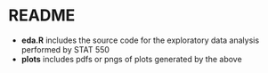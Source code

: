 # README 
- **eda.R** includes the source code for the exploratory data analysis performed by STAT 550
- **plots** includes pdfs or pngs of plots generated by the above
